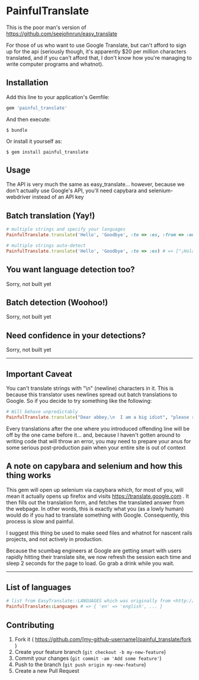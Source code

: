 # PainfulTranslate

This is the poor man's version of https://github.com/seejohnrun/easy_translate

For those of us who want to use Google Translate, but can't afford to sign up for the api (seriously though, it's apparently $20 per million characters translated, and if you can't afford that, I don't know how you're managing to write computer programs and whatnot).

## Installation

Add this line to your application's Gemfile:

```ruby
gem 'painful_translate'
```

And then execute:

    $ bundle

Or install it yourself as:

    $ gem install painful_translate

## Usage

The API is very much the same as easy_translate... however, because we don't actually use Google's API, you'll need capybara and selenium-webdriver instead of an API key

## Batch translation (Yay!)
```ruby
# multiple strings and specify your languages
PainfulTranslate.translate('Hello', 'Goodbye', :to => :es, :from => :en) # => ["¡Hola", "Despedida"]

# multiple strings auto-detect
PainfulTranslate.translate('Hello', 'Goodbye', :to => :es) # => ["¡Hola", "Despedida"]
```

## You want language detection too?

Sorry, not built yet

## Batch detection (Woohoo!)

Sorry, not built yet

## Need confidence in your detections?

Sorry, not built yet

---

## Important Caveat

You can't translate strings with "\n" (newline) characters in it. This is because this translator uses newlines spread out batch translations to Google. So if you decide to try something like the following:

```ruby
# Will behave unpredictably
PainfulTranslate.translate("Dear abbey,\n  I am a big idiot", "please respond" :to => :es, :from => :en) 
```
Every translations after the one where you introduced offending line will be off by the one came before it... and, because I haven't gotten around to writing code that will throw an error, you may need to prepare your anus for some serious post-production pain when your entire site is out of context

## A note on capybara and selenium and how this thing works

This gem will open up selenium via capybara which, for most of you, will mean it actually opens up firefox and visits https://translate.google.com . It then fills out the translation form, and fetches the translated answer from the webpage. In other words, this is exactly what you (as a lowly human) would do if you had to translate something with Google. Consequently, this process is slow and painful.

I suggest this thing be used to make seed files and whatnot for nascent rails projects, and not actively in production.

Because the scumbag engineers at Google are getting smart with users rapidly hitting their translate site, we now refresh the session each time and sleep 2 seconds for the page to load. Go grab a drink while you wait.

---

## List of languages

```ruby
# list from EasyTranslate::LANGUAGES which was originally from <http://translate.google.com/>
PainfulTranslate::Languages # => { 'en' => 'english', ... }
```

## Contributing

1. Fork it ( https://github.com/[my-github-username]/painful_translate/fork )
2. Create your feature branch (`git checkout -b my-new-feature`)
3. Commit your changes (`git commit -am 'Add some feature'`)
4. Push to the branch (`git push origin my-new-feature`)
5. Create a new Pull Request
